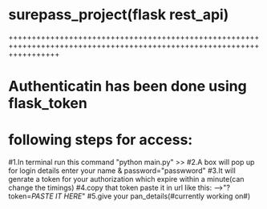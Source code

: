 # surepass_project(flask rest_api)

+++++++++++++++++++++++++++++++++++++++++++++++++++++++++++++++++++++++++++++++++++++++++++++++++++++++++++++++++++++++
# Authenticatin has been done using flask_token
# following steps for access:


#1.In terminal run this command "python main.py" >> 
#2.A box will pop up for login details enter your name & password="passwword"
#3.It will genrate a token for your authorization which expire within a minute(can change the timings)
#4.copy that token paste it in url like this:
                            -->"?token=*PASTE IT HERE*"
#5.give your pan_details(#currently working on#)
